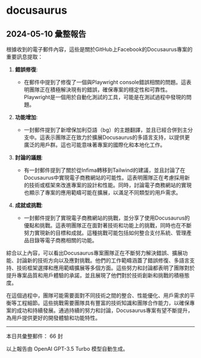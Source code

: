 # docusaurus

## 2024-05-10 彙整報告

根據收到的電子郵件內容，這些是關於GitHub上Facebook的Docusaurus專案的重要訊息提取：



1. **錯誤修復**:

   - 在郵件中提到了修復了一個與Playwright console錯誤相關的問題。這表明團隊正在積極解決現有的錯誤，確保專案的穩定性和可靠性。Playwright是一個用於自動化測試的工具，可能是在測試過程中發現的問題。



2. **功能增加**:

   - 一封郵件提到了新增保加利亞語（bg）的主題翻譯，並且已經合併到主分支中。這表示團隊正在致力於擴展Docusaurus的多語言支持，以提供更廣泛的用戶群。這也可能意味著專案的國際化和本地化工作。



3. **討論的議題**:

   - 有一封郵件提到了關於從Infima轉移到Tailwind的建議，並且討論了在Docusaurus中實現電子商務網站的可能性。這表明團隊正在考慮採用新的技術或框架來改進專案的設計和性能。同時，討論電子商務網站的實現也顯示了專案的應用範疇可能在擴展，以滿足不同類型的用戶需求。



4. **成就或挑戰**:

   - 一封郵件提到了實現電子商務網站的挑戰，並分享了使用Docusaurus的優點和挑戰。這表明團隊正在面對著技術和功能上的挑戰，同時也在不斷努力實現新的目標和成就。這種挑戰可能包括如何整合支付系統、管理產品目錄等電子商務相關的功能。



綜合以上內容，可以看出Docusaurus專案團隊正在不斷努力解決錯誤、擴展功能、討論新的技術方向以及應對挑戰。他們的工作範疇涵蓋了錯誤修復、多語言支持、技術框架選擇和應用範疇擴展等多個方面。這些努力和討論都表明了團隊對於提升專案品質和用戶體驗的承諾，並且展現了他們對於技術創新和挑戰的積極態度。



在這個過程中，團隊可能需要面對不同技術之間的整合、性能優化、用戶需求的平衡等工程細節。這些挑戰需要團隊具有豐富的技術知識和團隊合作能力，以確保專案的成功和持續發展。通過持續的努力和討論，Docusaurus專案有望不斷提升，為用戶提供更好的開發體驗和功能特性。



---



本日共彙整郵件： 66 封



以上報告由 OpenAI GPT-3.5 Turbo 模型自動生成。